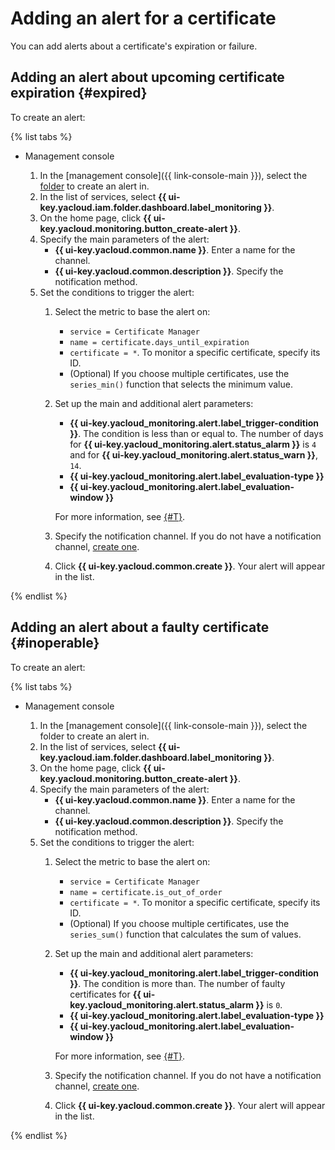 # Adding an alert for a certificate

You can add alerts about a certificate's expiration or failure.

## Adding an alert about upcoming certificate expiration {#expired}

To create an alert:

{% list tabs %}

- Management console

   1. In the [management console]({{ link-console-main }}), select the [folder](../../resource-manager/concepts/resources-hierarchy.md#folder) to create an alert in.
   1. In the list of services, select **{{ ui-key.yacloud.iam.folder.dashboard.label_monitoring }}**.
   1. On the home page, click **{{ ui-key.yacloud.monitoring.button_create-alert }}**.
   1. Specify the main parameters of the alert:
      * **{{ ui-key.yacloud.common.name }}**. Enter a name for the channel.
      * **{{ ui-key.yacloud.common.description }}**. Specify the notification method.
   1. Set the conditions to trigger the alert:
      1. Select the metric to base the alert on:
         * `service = Certificate Manager`
         * `name = certificate.days_until_expiration`
         * `certificate = *`. To monitor a specific certificate, specify its ID.
         * (Optional) If you choose multiple certificates, use the `series_min()` function that selects the minimum value.
      1. Set up the main and additional alert parameters:
         * **{{ ui-key.yacloud_monitoring.alert.label_trigger-condition }}**. The condition is less than or equal to. The number of days for **{{ ui-key.yacloud_monitoring.alert.status_alarm }}** is `4` and for **{{ ui-key.yacloud_monitoring.alert.status_warn }}**, `14`.
         * **{{ ui-key.yacloud_monitoring.alert.label_evaluation-type }}**
         * **{{ ui-key.yacloud_monitoring.alert.label_evaluation-window }}**

         
         For more information, see [{#T}](../../monitoring/concepts/alerting/alert.md#condition).


      1. Specify the notification channel. If you do not have a notification channel, [create one](../../monitoring/operations/alert/create-channel.md).
      1. Click **{{ ui-key.yacloud.common.create }}**. Your alert will appear in the list.

{% endlist %}

## Adding an alert about a faulty certificate {#inoperable}

To create an alert:

{% list tabs %}

- Management console

   1. In the [management console]({{ link-console-main }}), select the folder to create an alert in.
   1. In the list of services, select **{{ ui-key.yacloud.iam.folder.dashboard.label_monitoring }}**.
   1. On the home page, click **{{ ui-key.yacloud.monitoring.button_create-alert }}**.
   1. Specify the main parameters of the alert:
      * **{{ ui-key.yacloud.common.name }}**. Enter a name for the channel.
      * **{{ ui-key.yacloud.common.description }}**. Specify the notification method.
   1. Set the conditions to trigger the alert:
      1. Select the metric to base the alert on:
         * `service = Certificate Manager`
         * `name = certificate.is_out_of_order`
         * `certificate = *`. To monitor a specific certificate, specify its ID.
         * (Optional) If you choose multiple certificates, use the `series_sum()` function that calculates the sum of values.
      1. Set up the main and additional alert parameters:
         * **{{ ui-key.yacloud_monitoring.alert.label_trigger-condition }}**. The condition is more than. The number of faulty certificates for **{{ ui-key.yacloud_monitoring.alert.status_alarm }}** is `0`.
         * **{{ ui-key.yacloud_monitoring.alert.label_evaluation-type }}**
         * **{{ ui-key.yacloud_monitoring.alert.label_evaluation-window }}**

         
         For more information, see [{#T}](../../monitoring/concepts/alerting/alert.md#condition).


      1. Specify the notification channel. If you do not have a notification channel, [create one](../../monitoring/operations/alert/create-channel.md).
      1. Click **{{ ui-key.yacloud.common.create }}**. Your alert will appear in the list.

{% endlist %}
